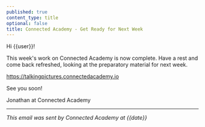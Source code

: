 ```yaml
---
published: true
content_type: title
optional: false
title: Connected Academy - Get Ready for Next Week
---
```


Hi {{user}}!

This week's work on Connected Academy is now complete. Have a rest and come back refreshed, looking at the preparatory material for next week.

https://talkingpictures.connectedacademy.io

See you soon!

Jonathan at Connected Academy

----
_This email was sent by Connected Academy at {{date}}_